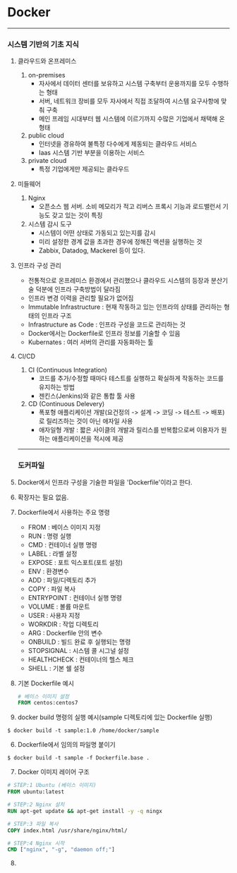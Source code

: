 # Docker 



---

### 시스템 기반의 기초 지식

1. 클라우드와 온프레미스 

   1. on-premises
      * 자사에서 데이터 센터를 보유하고 시스템 구축부터 운용까지를 모두 수행하는 형태
      * 서버, 네트워크 장비를 모두 자사에서 직접 조달하여 시스템 요구사항에 맞춰 구축
      * 메인 프레임 시대부터 웹 시스템에 이르기까지 수많은 기업에서 채택해 온 형태
   2. public cloud
      * 인터넷을 경유하여 불특정 다수에게 제동되는 클라우드 서비스
      * Iaas 시스템 기반 부분을 이용하는 서비스
   3. private cloud
      * 특정 기업에게만 제공되는 클라우드

2. 미들웨어 

   1. Nginx
      * 오픈소스 웹 서버. 소비 메모리가 적고 리버스 프록시 기능과 로드밸런서 기능도 갖고 있는 것이 특징
   2. 시스템 감시 도구
      * 시스템이 어떤 상태로 가동되고 있는지를 감시
      * 미리 설정한 경계 값을 초과한 경우에 정해진 액션을 실행하는 것
      * Zabbix, Datadog, Mackerel 등이 있다.

3. 인프라 구성 관리

   * 전통적으로 온프레미스 환경에서 관리했으나 클라우드 시스템의 등장과 분산기술 덕분에 인프라 구축방법이 달라짐
   * 인프라 변경 이력을 관리할 필요가 없어짐
   * Immutable Infrastructure : 현재 작동하고 있는 인프라의 상태를 관리하는 형태의 인프라 구조
   * Infrastructure as Code : 인프라 구성을 코드로 관리하는 것
   * Docker에서는 Dockerfile로 인프라 정보를 기술할 수 있음
   * Kubernates : 여러 서버의 관리를 자동화하는 툴

4. CI/CD

   1. CI (Continuous Integration) 
      * 코드를 추가/수정할 때마다 테스트를 실행하고 확실하게 작동하는 코드를 유지하는 방법 
      * 젠킨스(Jenkins)와 같은 통합 툴 사용
   2. CD (Continuous Delevery)
      * 폭포형 애플리케이션 개발(요건정의 -> 설계 -> 코딩 -> 테스트 -> 배포)로 릴리즈하는 것이 아닌 애자일 사용
      * 애자일형 개발 : 짧은 사이클의 개발과 릴리스를 반복함으로써 이용자가 원하는 애플리케이션을 적시에 제공

   ---

   ### 도커파일

1. Docker에서 인프라 구성을 기술한 파일을 'Dockerfile'이라고 한다.

2. 확장자는 필요 없음.

3. Dockerfile에서 사용하는 주요 명령

   * FROM : 베이스 이미지 지정
   * RUN : 명령 실행
   * CMD : 컨테이너 실행 명령
   * LABEL : 라벨 설정
   * EXPOSE : 포트 익스포트(포트 설정)
   * ENV : 환경변수
   * ADD : 파일/디렉토리 추가
   * COPY : 파일 복사
   * ENTRYPOINT : 컨테이너 실행 명령
   * VOLUME : 볼륨 마운트
   * USER : 사용자 지정
   * WORKDIR : 작업 디렉토리
   * ARG : Dockerfile 안의 변수
   * ONBUILD : 빌드 완료 후 실행되는 명령
   * STOPSIGNAL : 시스템 콜 시그널 설정
   * HEALTHCHECK : 컨테이너의 헬스 체크
   * SHELL : 기본 쉘 설정

4. 기본 Dockerfile 예시

   ```dockerfile
   # 베이스 이미지 설정
   FROM centos:centos7
   ```

5. docker build 명령의 실행 예시(sample 디렉토리에 있는 Dockerfile 실행)

```
$ docker build -t sample:1.0 /home/docker/sample
```

6. Dockerfile에서 임의의 파일명 붙이기

```
$ docker build -t sample -f Dockerfile.base .
```

7. Docker 이미지 레이어 구조

```dockerfile
# STEP:1 Ubuntu (베이스 이미지)
FROM ubuntu:latest

# STEP:2 Nginx 설치
RUN apt-get update && apt-get install -y -q ningx

# STEP:3 파일 복사
COPY index.html /usr/share/nginx/html/

# STEP:4 Nginx 시작
CMD ["nginx", "-g", "daemon off;"]
```

8. 